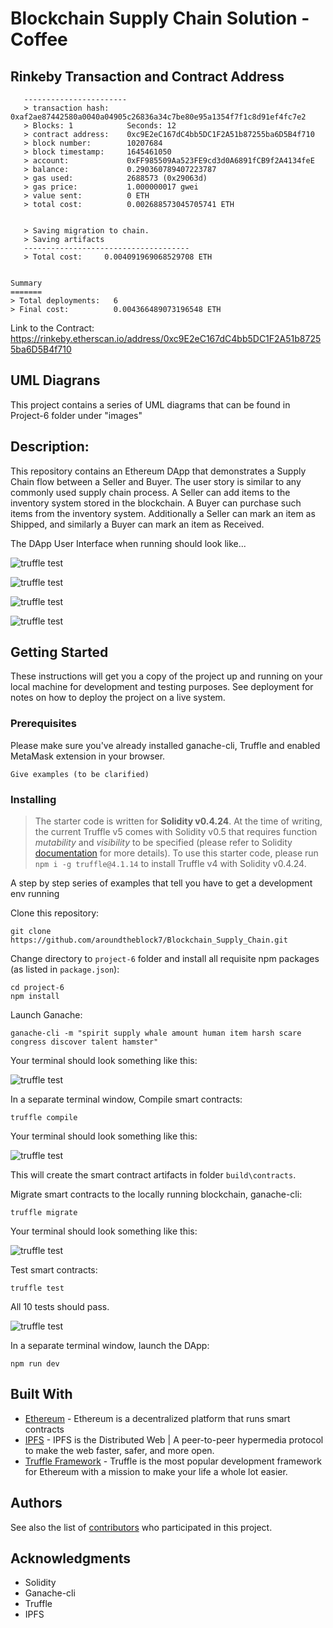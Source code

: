 # Blockchain Supply Chain Solution - Coffee

## Rinkeby Transaction and Contract Address

```Deploying 'SupplyChain'
   -----------------------
   > transaction hash:    0xaf2ae87442580a0040a04905c26836a34c7be80e95a1354f7f1c8d91ef4fc7e2
   > Blocks: 1            Seconds: 12
   > contract address:    0xc9E2eC167dC4bb5DC1F2A51b87255ba6D5B4f710
   > block number:        10207684
   > block timestamp:     1645461050
   > account:             0xFF985509Aa523FE9cd3d0A6891fCB9f2A4134feE
   > balance:             0.290360789407223787
   > gas used:            2688573 (0x29063d)
   > gas price:           1.000000017 gwei
   > value sent:          0 ETH
   > total cost:          0.002688573045705741 ETH


   > Saving migration to chain.
   > Saving artifacts
   -------------------------------------
   > Total cost:     0.004091969068529708 ETH


Summary
=======
> Total deployments:   6
> Final cost:          0.004366489073196548 ETH

```

Link to the Contract: https://rinkeby.etherscan.io/address/0xc9E2eC167dC4bb5DC1F2A51b87255ba6D5B4f710

## UML Diagrans
This project contains a series of UML diagrams that can be found in Project-6 folder under "images"

## Description:

This repository contains an Ethereum DApp that demonstrates a Supply Chain flow between a Seller and Buyer. The user story is similar to any commonly used supply chain process. A Seller can add items to the inventory system stored in the blockchain. A Buyer can purchase such items from the inventory system. Additionally a Seller can mark an item as Shipped, and similarly a Buyer can mark an item as Received.

The DApp User Interface when running should look like...

![truffle test](images/ftc_product_overview.png)

![truffle test](images/ftc_farm_details.png)

![truffle test](images/ftc_product_details.png)

![truffle test](images/ftc_transaction_history.png)


## Getting Started

These instructions will get you a copy of the project up and running on your local machine for development and testing purposes. See deployment for notes on how to deploy the project on a live system.

### Prerequisites

Please make sure you've already installed ganache-cli, Truffle and enabled MetaMask extension in your browser.

```
Give examples (to be clarified)
```

### Installing

> The starter code is written for **Solidity v0.4.24**. At the time of writing, the current Truffle v5 comes with Solidity v0.5 that requires function *mutability* and *visibility* to be specified (please refer to Solidity [documentation](https://docs.soliditylang.org/en/v0.5.0/050-breaking-changes.html) for more details). To use this starter code, please run `npm i -g truffle@4.1.14` to install Truffle v4 with Solidity v0.4.24.

A step by step series of examples that tell you have to get a development env running

Clone this repository:

```
git clone https://github.com/aroundtheblock7/Blockchain_Supply_Chain.git
```

Change directory to ```project-6``` folder and install all requisite npm packages (as listed in ```package.json```):

```
cd project-6
npm install
```

Launch Ganache:

```
ganache-cli -m "spirit supply whale amount human item harsh scare congress discover talent hamster"
```

Your terminal should look something like this:

![truffle test](images/ganache-cli.png)

In a separate terminal window, Compile smart contracts:

```
truffle compile
```

Your terminal should look something like this:

![truffle test](images/truffle_compile.png)

This will create the smart contract artifacts in folder ```build\contracts```.

Migrate smart contracts to the locally running blockchain, ganache-cli:

```
truffle migrate
```

Your terminal should look something like this:

![truffle test](images/truffle_migrate.png)

Test smart contracts:

```
truffle test
```

All 10 tests should pass.

![truffle test](images/truffle_test.png)

In a separate terminal window, launch the DApp:

```
npm run dev
```

## Built With

* [Ethereum](https://www.ethereum.org/) - Ethereum is a decentralized platform that runs smart contracts
* [IPFS](https://ipfs.io/) - IPFS is the Distributed Web | A peer-to-peer hypermedia protocol
to make the web faster, safer, and more open.
* [Truffle Framework](http://truffleframework.com/) - Truffle is the most popular development framework for Ethereum with a mission to make your life a whole lot easier.


## Authors

See also the list of [contributors](https://github.com/your/project/contributors.md) who participated in this project.

## Acknowledgments

* Solidity
* Ganache-cli
* Truffle
* IPFS
